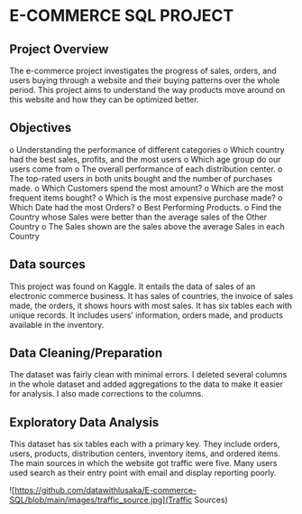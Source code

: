 # E-COMMERCE SQL PROJECT
## Project Overview
The e-commerce project investigates the progress of sales, orders, and users buying through a website and their buying patterns over the whole period. This project aims to understand the way products move around on this website and how they can be optimized better.

## Objectives
o	Understanding the performance of different categories
o	Which country had the best sales, profits, and the most users
o	Which age group do our users come from
o	The overall performance of each distribution center.
o	The top-rated users in both units bought and the number of purchases made.
o	Which Customers spend the most amount? 
o	Which are the most frequent items bought? 
o	Which is the most expensive purchase made? 
o	Which Date had the most Orders?
o	Best Performing Products.
o	Find the Country whose Sales were better than the average sales of the Other Country
o	The Sales shown are the sales above the average Sales in each Country

## Data sources
This project was found on Kaggle. It entails the data of sales of an electronic commerce business. It has sales of countries, the invoice of sales made, the orders, it shows hours with most sales. It has six tables each with unique records. It includes users’ information, orders made, and products available in the inventory.

## Data Cleaning/Preparation
The dataset was fairly clean with minimal errors. I deleted several columns in the whole dataset and added aggregations to the data to make it easier for analysis. I also made corrections to the columns.

## Exploratory Data Analysis
This dataset has six tables each with a primary key. They include orders, users, products, distribution centers, inventory items, and ordered items.
The main sources in which the website got traffic were five. Many users used search as their entry point with email and display reporting poorly.

![https://github.com/datawithlusaka/E-commerce-SQL/blob/main/images/traffic_source.jpg](Traffic Sources)
